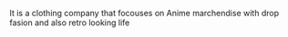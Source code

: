 It is a clothing company that focouses on Anime marchendise with drop fasion and also retro looking life
